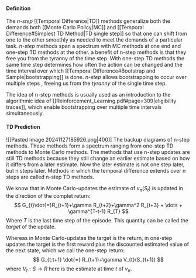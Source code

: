 #### Definition
The *n-step* [[Temporal Difference|TD]] methods generalize both the demands both [[Monte Carlo Policy|MC]] and [[Temporal Difference#Simplest TD Method|TD single step]] so that one can shift from one to the other smoothly as needed to meet the demands of a particular task. 
*n-step* methods span a spectrum with MC methods at one end and one-step TD methods at the other.
a benefit of n-step methods is that they free you from the tyranny of the time step. With one-step TD methods the same time step determines how often the action can be changed and the time interval over which [[Temporal Difference#Bootstrap and Sample|bootstrapping]] is done. 
*n-step* allows bootstrapping to occur over multiple steps , freeing us from the *tyranny* of the single time step.

The idea of n-step methods is usually used as an introduction to the algorithmic idea of [[Reinforcement_Learning.pdf#page=309|eligibility traces]], which enable bootstrapping over multiple time intervals simultaneously. 

#### TD Prediction


![[Pasted image 20241127185926.png|400]]
The backup diagrams of n-step methods. These methods form a spectrum ranging from one-step TD methods to Monte Carlo methods.
The methods that use n-step updates are still TD methods because they still change an earlier estimate based on how it differs from a later estimate. Now the later estimate is not one step later, but n steps later. Methods in which the temporal difference extends over n steps are called n-step TD methods.

We know that in Monte Carlo-updates the estimate of $v_{\pi}(S_{t})$ is updated in the direction of the complet return:
$$
G_{t}\dot{=}R_{t+1}+\gamma R_{t+2}+\gamma^2 R_{t+3} + \dots + \gamma^{T-t-1} R_{T}
$$
Where $T$ is the last time step of the episode. This quantity can be called the *target* of the update. 

Whereas in Monte Carlo-updates the target is the return, in one-step updates the target is the first reward plus the discounted estimated value of the next state, which we call the one-step return:
$$
G_{t:t+1} \dot{=} R_{t+1}+\gamma V_{t}(S_{t+1})
$$
where $V_{t}:S \rightarrow R$ here is the estimate at time $t$ of $v_{\pi}$.